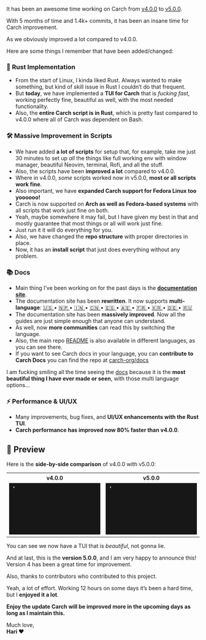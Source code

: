 It has been an awesome time working on Carch from [v4.0.0](https://github.com/harilvfs/carch/releases/tag/v4.0.0) to [v5.0.0](https://github.com/harilvfs/carch/releases/tag/v5.0.0).

With 5 months of time and 1.4k+ commits, it has been an insane time for Carch improvement.

As we obviously improved a lot compared to v4.0.0.

Here are some things I remember that have been added/changed:

### 🚀 Rust Implementation

- From the start of Linux, I kinda liked Rust. Always wanted to make something, but kind of skill issue in Rust I couldn’t do that frequent.
- But **today**, we have implemented a **TUI for Carch** that is *fucking fast*, working perfectly fine, beautiful as well, with the most needed functionality.
- Also, the **entire Carch script is in Rust**, which is pretty fast compared to v4.0.0 where all of Carch was dependent on Bash.

### 🛠️ Massive Improvement in Scripts

- We have added **a lot of scripts** for setup that, for example, take me just 30 minutes to set up *all* the things like full working env with window manager, beautiful Neovim, terminal, Rofi, and all the stuff.
- Also, the scripts have been **improved a lot** compared to v4.0.0.
- Where in v4.0.0, *some* scripts worked now in v5.0.0, **most or all scripts work fine**.
- Also important, we have **expanded Carch support for Fedora Linux too yoooooo!**
- Carch is now supported on **Arch as well as Fedora-based systems** with all scripts that work just fine on both.
- Yeah, maybe somewhere it may fail, but I have given my best in that and mostly guarantee that most things or all will work just fine.
- Just run it it will do everything for you.
- Also, we have changed the **repo structure** with proper directories in place.
- Now, it has an **install script** that just does everything without any problem.

### 📚 Docs

- Main thing I’ve been working on for the past days is the **[documentation site](https://carch.chalisehari.com.np)**.
- The documentation site has been **rewritten**. It now supports **multi-language**: [ 🇺🇸 ](https://carch.chalisehari.com.np) • [ 🇳🇵 ](https://carch.chalisehari.com.np/ne/) • [ 🇮🇳 ](https://carch.chalisehari.com.np/hi/) • [ 🇨🇳 ](https://carch.chalisehari.com.np/zh/) • [ 🇪🇸 ](https://carch.chalisehari.com.np/es/) • [ 🇦🇪 ](https://carch.chalisehari.com.np/ar/) • [ 🇫🇷 ](https://carch.chalisehari.com.np/fr/) • [ 🇰🇷 ](https://carch.chalisehari.com.np/ko/) • [ 🇩🇪 ](https://carch.chalisehari.com.np/de/) • [ 🇷🇺 ](https://carch.chalisehari.com.np/ru/)
- The documentation site has been **massively improved**. Now all the guides are just simple enough that anyone can understand.
- As well, now **more communities** can read this by switching the language.
- Also, the main repo [README](https://github.com/harilvfs/carch/blob/main/.github/README.md) is also available in different languages, as you can see there.
- If you want to see Carch docs in your language, you can **contribute to Carch Docs** you can find the repo at [carch-org/docs](http://github.com/carch-org/docs)

I am fucking smiling all the time seeing the [docs](https://carch.chalisehari.com.np) because it is the **most beautiful thing I have ever made or seen**, with those multi language options…

### ⚡ Performance & UI/UX

- Many improvements, bug fixes, and **UI/UX enhancements with the Rust TUI**.
- **Carch performance has improved now 80% faster than v4.0.0**.

## 👀 Preview

Here is the **side-by-side comparison** of v4.0.0 with v5.0.0:

<div align="center">

<table>
  <tr>
    <th><strong>v4.0.0</strong></th>
    <th><strong>v5.0.0</strong></th>
  </tr>
  <tr>
    <td>
      <img src="https://raw.githubusercontent.com/harilvfs/assets/refs/heads/main/carch/preview_4.0.0.gif" width="100%" />
    </td>
    <td>
      <img src="https://raw.githubusercontent.com/harilvfs/assets/refs/heads/main/carch/preview_5.0.0.gif" width="100%" />
    </td>
  </tr>
</table>

</div>

You can see we now have a TUI that is *beautiful*, not gonna lie.

And at last, this is the **version 5.0.0**, and I am very happy to announce this!  
Version 4 has been a great time for improvement.

Also, thanks to contributors who contributed to this project.

Yeah, a lot of effort. Working 12 hours on some days it’s been a hard time, but I **enjoyed it a lot**.

**Enjoy the update Carch will be improved more in the upcoming days as long as I maintain this.**

Much love,  
**Hari ❤️**
